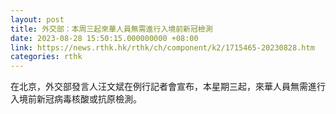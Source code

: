 ```yaml
---
layout: post
title: 外交部：本周三起來華人員無需進行入境前新冠檢測
date: 2023-08-28 15:50:15.000000000 +08:00
link: https://news.rthk.hk/rthk/ch/component/k2/1715465-20230828.htm
categories: rthk
---
```


在北京，外交部發言人汪文斌在例行記者會宣布，本星期三起，來華人員無需進行入境前新冠病毒核酸或抗原檢測。
